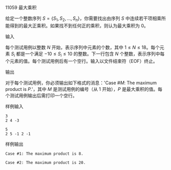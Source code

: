 11059 最大乘积

给定一个整数序列 $S = \{S_1, S_2, \ldots, S_n\}$，你需要找出由序列 $S$ 中连续若干项相乘所能得到的最大正乘积。如果找不到任何正的乘积，则认为最大乘积为 0。

输入

每个测试用例以整数 $N$ 开始，表示序列中元素的个数，其中 $1 \leq N \leq 18$。每个元素 $S_i$ 都是一个满足 $-10 \leq S_i \leq 10$ 的整数。下一行包含 $N$ 个整数，表示序列中每个元素的值。每个测试用例后有一个空行。输入以文件结束符（EOF）终止。

输出

对于每个测试用例，你必须输出如下格式的消息：'Case #$M$: The maximum product is $P$.'，其中 $M$ 是测试用例的编号（从 1 开始），$P$ 是最大乘积的值。每个测试用例输出后需打印一个空行。

样例输入
```
3
2 4 -3

5
2 5 -1 2 -1
```


样例输出
```
Case #1: The maximum product is 8.

Case #2: The maximum product is 20.
```